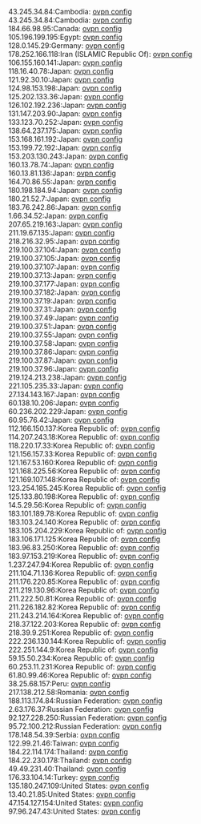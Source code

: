 43.245.34.84:Cambodia: [ovpn config](vpn/43_245_34_84.ovpn)  
43.245.34.84:Cambodia: [ovpn config](vpn/43_245_34_84.ovpn)  
184.66.98.95:Canada: [ovpn config](vpn/184_66_98_95.ovpn)  
105.196.199.195:Egypt: [ovpn config](vpn/105_196_199_195.ovpn)  
128.0.145.29:Germany: [ovpn config](vpn/128_0_145_29.ovpn)  
178.252.166.118:Iran (ISLAMIC Republic Of): [ovpn config](vpn/178_252_166_118.ovpn)  
106.155.160.141:Japan: [ovpn config](vpn/106_155_160_141.ovpn)  
118.16.40.78:Japan: [ovpn config](vpn/118_16_40_78.ovpn)  
121.92.30.10:Japan: [ovpn config](vpn/121_92_30_10.ovpn)  
124.98.153.198:Japan: [ovpn config](vpn/124_98_153_198.ovpn)  
125.202.133.36:Japan: [ovpn config](vpn/125_202_133_36.ovpn)  
126.102.192.236:Japan: [ovpn config](vpn/126_102_192_236.ovpn)  
131.147.203.90:Japan: [ovpn config](vpn/131_147_203_90.ovpn)  
133.123.70.252:Japan: [ovpn config](vpn/133_123_70_252.ovpn)  
138.64.237.175:Japan: [ovpn config](vpn/138_64_237_175.ovpn)  
153.168.161.192:Japan: [ovpn config](vpn/153_168_161_192.ovpn)  
153.199.72.192:Japan: [ovpn config](vpn/153_199_72_192.ovpn)  
153.203.130.243:Japan: [ovpn config](vpn/153_203_130_243.ovpn)  
160.13.78.74:Japan: [ovpn config](vpn/160_13_78_74.ovpn)  
160.13.81.136:Japan: [ovpn config](vpn/160_13_81_136.ovpn)  
164.70.86.55:Japan: [ovpn config](vpn/164_70_86_55.ovpn)  
180.198.184.94:Japan: [ovpn config](vpn/180_198_184_94.ovpn)  
180.21.52.7:Japan: [ovpn config](vpn/180_21_52_7.ovpn)  
183.76.242.86:Japan: [ovpn config](vpn/183_76_242_86.ovpn)  
1.66.34.52:Japan: [ovpn config](vpn/1_66_34_52.ovpn)  
207.65.219.163:Japan: [ovpn config](vpn/207_65_219_163.ovpn)  
211.19.67.135:Japan: [ovpn config](vpn/211_19_67_135.ovpn)  
218.216.32.95:Japan: [ovpn config](vpn/218_216_32_95.ovpn)  
219.100.37.104:Japan: [ovpn config](vpn/219_100_37_104.ovpn)  
219.100.37.105:Japan: [ovpn config](vpn/219_100_37_105.ovpn)  
219.100.37.107:Japan: [ovpn config](vpn/219_100_37_107.ovpn)  
219.100.37.13:Japan: [ovpn config](vpn/219_100_37_13.ovpn)  
219.100.37.177:Japan: [ovpn config](vpn/219_100_37_177.ovpn)  
219.100.37.182:Japan: [ovpn config](vpn/219_100_37_182.ovpn)  
219.100.37.19:Japan: [ovpn config](vpn/219_100_37_19.ovpn)  
219.100.37.31:Japan: [ovpn config](vpn/219_100_37_31.ovpn)  
219.100.37.49:Japan: [ovpn config](vpn/219_100_37_49.ovpn)  
219.100.37.51:Japan: [ovpn config](vpn/219_100_37_51.ovpn)  
219.100.37.55:Japan: [ovpn config](vpn/219_100_37_55.ovpn)  
219.100.37.58:Japan: [ovpn config](vpn/219_100_37_58.ovpn)  
219.100.37.86:Japan: [ovpn config](vpn/219_100_37_86.ovpn)  
219.100.37.87:Japan: [ovpn config](vpn/219_100_37_87.ovpn)  
219.100.37.96:Japan: [ovpn config](vpn/219_100_37_96.ovpn)  
219.124.213.238:Japan: [ovpn config](vpn/219_124_213_238.ovpn)  
221.105.235.33:Japan: [ovpn config](vpn/221_105_235_33.ovpn)  
27.134.143.167:Japan: [ovpn config](vpn/27_134_143_167.ovpn)  
60.138.10.206:Japan: [ovpn config](vpn/60_138_10_206.ovpn)  
60.236.202.229:Japan: [ovpn config](vpn/60_236_202_229.ovpn)  
60.95.76.42:Japan: [ovpn config](vpn/60_95_76_42.ovpn)  
112.166.150.137:Korea Republic of: [ovpn config](vpn/112_166_150_137.ovpn)  
114.207.243.18:Korea Republic of: [ovpn config](vpn/114_207_243_18.ovpn)  
118.220.17.33:Korea Republic of: [ovpn config](vpn/118_220_17_33.ovpn)  
121.156.157.33:Korea Republic of: [ovpn config](vpn/121_156_157_33.ovpn)  
121.167.53.160:Korea Republic of: [ovpn config](vpn/121_167_53_160.ovpn)  
121.168.225.56:Korea Republic of: [ovpn config](vpn/121_168_225_56.ovpn)  
121.169.107.148:Korea Republic of: [ovpn config](vpn/121_169_107_148.ovpn)  
123.254.185.245:Korea Republic of: [ovpn config](vpn/123_254_185_245.ovpn)  
125.133.80.198:Korea Republic of: [ovpn config](vpn/125_133_80_198.ovpn)  
14.5.29.56:Korea Republic of: [ovpn config](vpn/14_5_29_56.ovpn)  
183.101.189.78:Korea Republic of: [ovpn config](vpn/183_101_189_78.ovpn)  
183.103.24.140:Korea Republic of: [ovpn config](vpn/183_103_24_140.ovpn)  
183.105.204.229:Korea Republic of: [ovpn config](vpn/183_105_204_229.ovpn)  
183.106.171.125:Korea Republic of: [ovpn config](vpn/183_106_171_125.ovpn)  
183.96.83.250:Korea Republic of: [ovpn config](vpn/183_96_83_250.ovpn)  
183.97.153.219:Korea Republic of: [ovpn config](vpn/183_97_153_219.ovpn)  
1.237.247.94:Korea Republic of: [ovpn config](vpn/1_237_247_94.ovpn)  
211.104.71.136:Korea Republic of: [ovpn config](vpn/211_104_71_136.ovpn)  
211.176.220.85:Korea Republic of: [ovpn config](vpn/211_176_220_85.ovpn)  
211.219.130.96:Korea Republic of: [ovpn config](vpn/211_219_130_96.ovpn)  
211.222.50.81:Korea Republic of: [ovpn config](vpn/211_222_50_81.ovpn)  
211.226.182.82:Korea Republic of: [ovpn config](vpn/211_226_182_82.ovpn)  
211.243.214.164:Korea Republic of: [ovpn config](vpn/211_243_214_164.ovpn)  
218.37.122.203:Korea Republic of: [ovpn config](vpn/218_37_122_203.ovpn)  
218.39.9.251:Korea Republic of: [ovpn config](vpn/218_39_9_251.ovpn)  
222.236.130.144:Korea Republic of: [ovpn config](vpn/222_236_130_144.ovpn)  
222.251.144.9:Korea Republic of: [ovpn config](vpn/222_251_144_9.ovpn)  
59.15.50.234:Korea Republic of: [ovpn config](vpn/59_15_50_234.ovpn)  
60.253.11.231:Korea Republic of: [ovpn config](vpn/60_253_11_231.ovpn)  
61.80.99.46:Korea Republic of: [ovpn config](vpn/61_80_99_46.ovpn)  
38.25.68.157:Peru: [ovpn config](vpn/38_25_68_157.ovpn)  
217.138.212.58:Romania: [ovpn config](vpn/217_138_212_58.ovpn)  
188.113.174.84:Russian Federation: [ovpn config](vpn/188_113_174_84.ovpn)  
2.63.176.37:Russian Federation: [ovpn config](vpn/2_63_176_37.ovpn)  
92.127.228.250:Russian Federation: [ovpn config](vpn/92_127_228_250.ovpn)  
95.72.100.212:Russian Federation: [ovpn config](vpn/95_72_100_212.ovpn)  
178.148.54.39:Serbia: [ovpn config](vpn/178_148_54_39.ovpn)  
122.99.21.46:Taiwan: [ovpn config](vpn/122_99_21_46.ovpn)  
184.22.114.174:Thailand: [ovpn config](vpn/184_22_114_174.ovpn)  
184.22.230.178:Thailand: [ovpn config](vpn/184_22_230_178.ovpn)  
49.49.231.40:Thailand: [ovpn config](vpn/49_49_231_40.ovpn)  
176.33.104.14:Turkey: [ovpn config](vpn/176_33_104_14.ovpn)  
135.180.247.109:United States: [ovpn config](vpn/135_180_247_109.ovpn)  
13.40.21.85:United States: [ovpn config](vpn/13_40_21_85.ovpn)  
47.154.127.154:United States: [ovpn config](vpn/47_154_127_154.ovpn)  
97.96.247.43:United States: [ovpn config](vpn/97_96_247_43.ovpn)  
